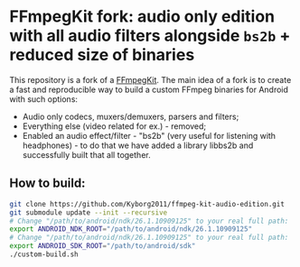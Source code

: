 # FFmpegKit fork: audio only edition with all audio filters alongside `bs2b` + reduced size of binaries

This repository is a fork of a [FFmpegKit](https://github.com/arthenica/ffmpeg-kit). The main idea of a fork is to create a fast and reproducible way to build a custom FFmpeg binaries for Android with such options:

- Audio only codecs, muxers/demuxers, parsers and filters;
- Everything else (video related for ex.) - removed;
- Enabled an audio effect/filter - "bs2b" (very useful for listening with headphones) - to do that we have added a library libbs2b and successfully built that all together.

## How to build:

```bash
git clone https://github.com/Kyborg2011/ffmpeg-kit-audio-edition.git
git submodule update --init --recursive
# Change "/path/to/android/ndk/26.1.10909125" to your real full path:
export ANDROID_NDK_ROOT="/path/to/android/ndk/26.1.10909125"
# Change "/path/to/android/ndk/26.1.10909125" to your real full path:
export ANDROID_SDK_ROOT="/path/to/android/sdk"
./custom-build.sh
```